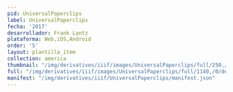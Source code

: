 ```yaml
---
pid: UniversalPaperclips
label: UniversalPaperclips
fecha: '2017'
desarrollador: Frank Lantz
plataforma: Web,iOS,Android
order: '5'
layout: plantilla_item
collection: america
thumbnail: "/img/derivatives/iiif/images/UniversalPaperclips/full/250,/0/default.jpg"
full: "/img/derivatives/iiif/images/UniversalPaperclips/full/1140,/0/default.jpg"
manifest: "/img/derivatives/iiif/UniversalPaperclips/manifest.json"
---
```

